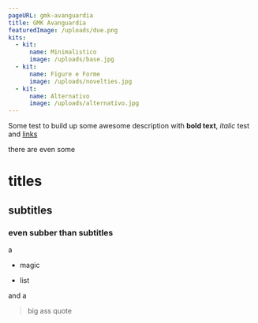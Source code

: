 ```yaml
---
pageURL: gmk-avanguardia
title: GMK Avanguardia
featuredImage: /uploads/due.png
kits:
  - kit:
      name: Minimalistico
      image: /uploads/base.jpg
  - kit:
      name: Figure e Forme
      image: /uploads/novelties.jpg
  - kit:
      name: Alternativo
      image: /uploads/alternativo.jpg
---
```

Some test to build up some awesome description with **bold text**, *italic* test and [links](https://blog.simonecolabufalo.com)

there are even some

# titles

## subtitles

### even subber than subtitles

a

* magic

* list

and a

> big ass quote